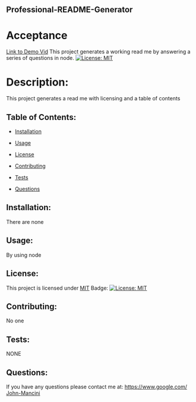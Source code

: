 ## Professional-README-Generator

# Acceptance

<!-- GIVEN a command-line application that accepts user input
WHEN I am prompted for information about my application repository
THEN a high-quality, professional README.md is generated with the title of my project and sections entitled Description, Table of Contents, Installation, Usage, License, Contributing, Tests, and Questions
WHEN I enter my project title
THEN this is displayed as the title of the README
WHEN I enter a description, installation instructions, usage information, contribution guidelines, and test instructions
THEN this information is added to the sections of the README entitled Description, Installation, Usage, Contributing, and Tests -->
<!-- WHEN I choose a license for my application from a list of options
THEN a badge for that license is added near the top of the README and a notice is added to the section of the README entitled License that explains which license the application is covered under -->
<!-- WHEN I enter my GitHub username
THEN this is added to the section of the README entitled Questions, with a link to my GitHub profile
WHEN I enter my email address
THEN this is added to the section of the README entitled Questions, with instructions on how to reach me with additional questions -->
<!-- WHEN I click on the links in the Table of Contents
THEN I am taken to the corresponding section of the README -->

[Link to Demo Vid](https://drive.google.com/file/d/1wCHTuT7X9-5NQcHVDMr6yeyb4mqFFF3W/view)
This project generates a working read me by answering a series of questions in node.
[![License: MIT](https://img.shields.io/badge/License-MIT-yellow.svg)](https://opensource.org/licenses/MIT)

# Description:

This project generates a read me with licensing and a table of contents

## Table of Contents:

- [Installation](#Installation:)

- [Usage](#Usage:)

- [License](#License:)

- [Contributing](#Contributing:)

- [Tests](#Tests:)

- [Questions](#Questions:)

## Installation:

There are none

## Usage:

By using node

## License:

This project is licensed under [MIT](https://www.mit.edu/~amini/LICENSE.md) Badge: [![License: MIT](https://img.shields.io/badge/License-MIT-yellow.svg)](https://opensource.org/licenses/MIT)

## Contributing:

No one

## Tests:

NONE

## Questions:

If you have any questions please contact me at: https://www.google.com/
[John-Mancini](https://github.com/John-Mancini)
